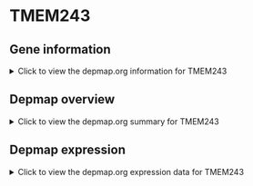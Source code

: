 <h1>TMEM243</h1>

<h2>Gene information</h2>
<details>
  <summary>Click to view the depmap.org information for TMEM243</summary>
  <iframe src="https://depmap.org/portal/gene/TMEM243?tab=about" style="border:none;width:100%;height:800px"></iframe>
</details>

<h2>Depmap overview</h2>
<details>
  <summary>Click to view the depmap.org summary for TMEM243</summary>
  <iframe src="https://depmap.org/portal/gene/TMEM243?tab=overview" style="border:none;width:100%;height:800px"></iframe>
</details>

<h2>Depmap expression</h2>
<details>
  <summary>Click to view the depmap.org expression data for TMEM243</summary>
  <iframe src="https://depmap.org/portal/gene/TMEM243?tab=characterization" style="border:none;width:100%;height:800px"></iframe>
</details>


<!--
<h2>Reactome Pathway diagram</h2>
PNAME
-->


